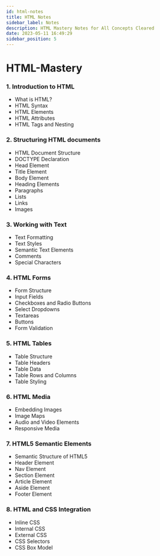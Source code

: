 ```yaml
---
id: html-notes
title: HTML Notes
sidebar_label: Notes
description: HTML Mastery Notes for All Concepts Cleared
date: 2023-05-11 16:49:29
sidebar_position: 5
---
```


# HTML-Mastery

### 1. Introduction to HTML
- What is HTML?
- HTML Syntax
- HTML Elements
- HTML Attributes
- HTML Tags and Nesting

### 2. Structuring HTML documents 
- HTML Document Structure
- DOCTYPE Declaration
- Head Element
- Title Element
- Body Element
- Heading Elements
- Paragraphs
- Lists
- Links
- Images

### 3. Working with Text

- Text Formatting
- Text Styles
- Semantic Text Elements
- Comments
- Special Characters

### 4. HTML Forms

- Form Structure
- Input Fields
- Checkboxes and Radio Buttons
- Select Dropdowns
- Textareas
- Buttons
- Form Validation

### 5. HTML Tables

- Table Structure
- Table Headers
- Table Data
- Table Rows and Columns
- Table Styling

### 6. HTML Media

- Embedding Images
- Image Maps
- Audio and Video Elements
- Responsive Media

### 7. HTML5 Semantic Elements

- Semantic Structure of HTML5
- Header Element
- Nav Element
- Section Element
- Article Element
- Aside Element
- Footer Element

### 8. HTML and CSS Integration

- Inline CSS
- Internal CSS
- External CSS
- CSS Selectors
- CSS Box Model